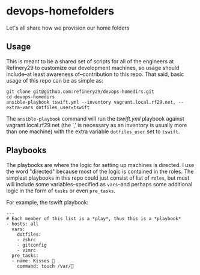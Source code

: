 # devops-homefolders
Let's all share how we provision our home folders

## Usage

This is meant to be a shared set of scripts for all of the engineers at Refinery29 to customize our development machines, so usage should include–at least awareness of–contribution to this repo. That said, basic usage of this repo can be as simple as:
```
git clone git@github.com:refinery29/devops-homedirs.git
cd devops-homedirs
ansible-playbook tswift.yml --inventory vagrant.local.rf29.net, --extra-vars dotfiles_user=tswift
```
The `ansible-playbook` command will run the *tswift.yml* playbook against vagrant.local.rf29.net (the ',' is necessary as an inventory is usually more than one machine) with the extra variable `dotfiles_user` set to `tswift`.

## Playbooks
The playbooks are where the logic for setting up machines is directed. I use the word "directed" because most of the logic is contained in the roles. The simplest playbooks in this repo could just consist of list of `roles`, but most will include some variables–specified as `vars`–and perhaps some additional logic in the form of `tasks` or even `pre_tasks`.

For example, the tswift playbook:
```
---
# Each member of this list is a *play*, thus this is a *playbook*
- hosts: all
  vars:
    dotfiles:
    - zshrc
    - gitconfig
    - vimrc
  pre_tasks:
  - name: Kisses 💋
    command: touch /var/💋
